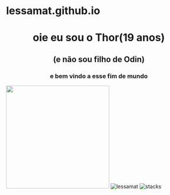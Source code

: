 # lessamat.github.io
<h1 align="center">oie eu sou o Thor(19 anos)
<h2 align="center">(e não sou filho de Odin)</h2>
<h3 align="center"> e bem vindo a esse fim de mundo</h3>


 <a href="https://www.buymeacoffee.com/kevcui" target="_blank"><img src="https://media.giphy.com/media/Vuw9m5wXviFIQ/source.gif" width="280" height="auto" /></a>
 <img src="https://github-readme-stats.vercel.app/api?username=lessamat&show_icons=true&theme=gotham" alt="lessamat" />
 <img src="https://i.pinimg.com/originals/73/05/5f/73055f38d148c4b7ea6963086d8d48b6.jpg" alt="stacks"/>
